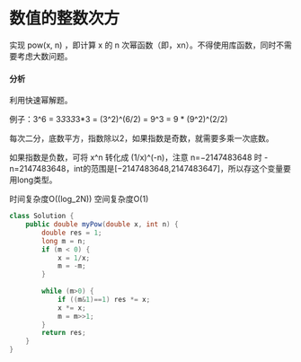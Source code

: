 
# 数值的整数次方

实现 pow(x, n) ，即计算 x 的 n 次幂函数（即，xn）。不得使用库函数，同时不需要考虑大数问题。


#### 分析

利用快速幂解题。

例子：3^6 = 3*3*3*3*3*3 = (3^2)^(6/2) = 9^3 = 9 * (9^2)^(2/2)

每次二分，底数平方，指数除以2，如果指数是奇数，就需要多乘一次底数。

如果指数是负数，可将 x^n 转化成 (1/x)^(-n)，注意 n=−2147483648 时 -n=2147483648，int的范围是[−2147483648,2147483647]，所以存这个变量要用long类型。

时间复杂度O(\(log_2N\))
空间复杂度O(1)

```java
class Solution {
    public double myPow(double x, int n) {
        double res = 1;
        long m = n;
        if (m < 0) {
            x = 1/x;
            m = -m;
        }
        
        while (m>0) {
            if ((m&1)==1) res *= x;
            x *= x;
            m = m>>1;
        }
        return res;
    }
}
```